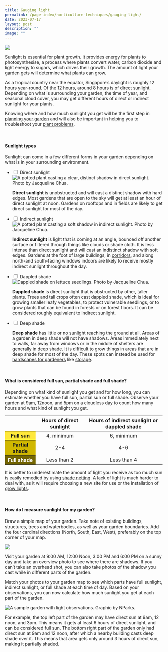 ```yaml
---
title: Gauging light
permalink: /page-index/horticulture-techniques/gauging-light/
date: 2023-07-17
layout: post
description: ""
image: ""
---
```

<section>
	<img src="/images/Horti%20techniques/Light_Jacchua.jpg">
  <p>Sunlight is essential for plant growth. It provides energy for plants to photosynthesise, a process where plants convert water, carbon dioxide and light energy to sugars, which drives their growth. The amount of light your garden gets will determine what plants can grow. </p>
  <p>As a tropical country near the equator, Singapore’s daylight is roughly 12 hours year-round. Of the 12 hours, around 8 hours is of direct sunlight. Depending on what is surrounding your garden, the time of year, and seasonal cloud cover, you may get different hours of direct or indirect sunlight for your plants.</p>
	<p>Knowing where and how much sunlight you get will be the first step in <a href="/learn-more-about-gardening/garden-design/">planning your garden</a> and will also be important in helping you to troubleshoot your <a href="/learn-more-about-gardening/plant-problems/">plant problems</a>. </p>
	<br>
</section>

<section>
	<h4>Sunlight types</h4>
  <p>Sunlight can come in a few different forms in your garden depending on what is in your surrounding environment. </p>
	<ul class="jekyllcodex_accordion">
	<li><input type="checkbox" id="accordion1">
		<label for="accordion1">Direct sunlight</label><div>
	<img title="A potted plant casting a clear, distinct shadow in direct sunlight. Photo by Jacqueline Chua." src="/images/Horti%20techniques/light_jacchua%20(1).jpg">
	<p><b>Direct sunlight</b> is unobstructed and will cast a distinct shadow with hard edges. Most gardens that are open to the sky will get at least an hour of direct sunlight at noon. Gardens on rooftops and in fields are likely to get direct sunlight for most of the day.</p>
		</div></li>
	<li><input type="checkbox" id="accordion2">
		<label for="accordion2">Indirect sunlight</label><div>
	<img title="A potted plant casting a soft shadow in indirect sunlight. Photo by Jacqueline Chua." src="/images/Horti%20techniques/light_jacchua%20(2).jpg">
	<p><b>Indirect sunlight</b> is light that is coming at an angle, bounced off another surface or filtered through things like clouds or shade cloth. It is less intense than direct sunlight and will cast an indistinct shadow with soft edges. Gardens at the foot of large buildings, in <a href="/page-index/housekeeping/good-corridor-gardening-practices/">corridors</a>, and along north-and south-facing windows indoors are likely to receive mostly indirect sunlight throughout the day. </p>
				</div></li>
	<li><input type="checkbox" id="accordion3">
		<label for="accordion3">Dappled shade</label><div>
	<img title="Dappled shade on lettuce seedlings. Photo by Jacqueline Chua." src="/images/Horti%20techniques/DappledSunlight_Jacchua.jpg">
	<p><b>Dappled shade</b> is direct sunlight that is obstructed by other, taller plants. Trees and tall crops often cast dappled shade, which is ideal for growing smaller leafy vegetables, to protect vulnerable seedlings, or to grow plants that can be found in forests or on forest floors. It can be considered roughly equivalent to indirect sunlight.</p>
						</div></li>
	<li><input type="checkbox" id="accordion4">
		<label for="accordion4">Deep shade</label><div>
	<p><b>Deep shade</b> has little or no sunlight reaching the ground at all. Areas of a garden in deep shade will not have shadows. Areas immediately next to walls, far away from windows or in the middle of shelters are generally in deep shade. It is difficult to grow things in areas that are in deep shade for most of the day. These spots can instead be used for <a href="/page-index/hardscapes/hardscapes/">hardscapes for gardeners</a> like <a href="/page-index/hardscapes/storage/">storage</a>.</p>
				</div></li></ul>
	<br>
</section>

<section>
	<h4>What is considered full sun, partial shade and full shade?</h4>
	<p>Depending on what kind of sunlight you get and for how long, you can estimate whether you have full sun, partial sun or full shade. Observe your garden at 9am, 12noon, and 5pm on a cloudless day to count how many hours and what kind of sunlight you get.</p>
	<table>
		<thead>
			<tr>
				<th></th>
				<th style="text-align:center">Hours of direct sunlight</th>
				<th style="text-align:center">Hours of indirect sunlight or dappled shade</th>
			</tr>
		</thead>
		<tbody>
			<tr>
				<th style="background-color:#FFE83B; text-align:center">Full sun</th>
				 <td style="text-align:center">4, minimum</td>
				 <td style="text-align:center">6, minimum</td>
			</tr>
			<tr>
				<th style="background-color:#D0B700; text-align:center">Partial shade</th>
				<td style="text-align:center">2-4</td>
				<td style="text-align:center">4-6</td>
			</tr>
			<tr>
				<th style="background-color:#746600; color:white; text-align:center">Full shade</th>
				<td style="text-align:center">Less than 2</td>
				<td style="text-align:center">Less than 4</td>
			</tr>
		</tbody>
	</table>
	<p>It is better to underestimate the amount of light you receive as too much sun is easily remedied by using <a href="/page-index/hardscapes/netting/">shade netting</a>. A lack of light is much harder to deal with, as it will require choosing a new site for use or the installation of <a href="/page-index/horticulture-techniques/grow-lights/">grow lights</a>. </p>
	<br>
</section>

<section>
	<h4>How do I measure sunlight for my garden?</h4>
	<p>Draw a simple map of your garden. Take note of existing buildings, structures, trees and waterbodies, as well as your garden boundaries.
Add the four cardinal directions (North, South, East, West), preferably on the top corner of your map.</p>
	<img src="/images/Garden%20design/WoodlandsZone5_JacChua.jpg">
	<p>Visit your garden at 9:00 AM, 12:00 Noon, 3:00 PM and 6:00 PM on a sunny day and take an overview photo to see where there are shadows. If you can’t take an overhead shot, you can also take photos of the shadow you cast while in different parts of the garden. </p>
	<p>Match your photos to your garden map to see which parts have full sunlight, indirect sunlight, or full shade at each time of day. Based on your observations, you can now calculate how much sunlight you get at each part of the garden.</p>
	<img title="A sample garden with light observations. Graphic by NParks." src="/images/Horti%20techniques/lightgauging.jpg">
	<p>For example, the top left part of the garden may have direct sun at 9am, 12 noon, and 3pm. This means it gets at least 6 hours of direct sunlight, and can be considered full sun. The bottom right part of the garden only had direct sun at 9am and 12 noon, after which a nearby building casts deep shade over it. This means that area gets only around 3 hours of direct sun, making it partially shaded.</p>
</section>